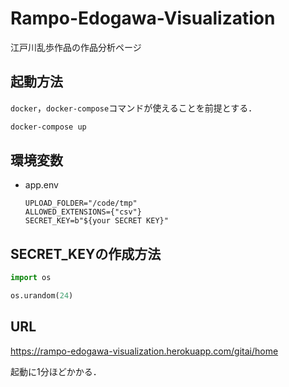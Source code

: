 # Rampo-Edogawa-Visualization
江戸川乱歩作品の作品分析ページ

## 起動方法
`docker`，`docker-compose`コマンドが使えることを前提とする．
```bash
docker-compose up
```

## 環境変数
- app.env
  ```env
  UPLOAD_FOLDER="/code/tmp"
  ALLOWED_EXTENSIONS={"csv"}
  SECRET_KEY=b"${your SECRET KEY}"
  ```

## SECRET_KEYの作成方法
```python
import os

os.urandom(24)
```

## URL
https://rampo-edogawa-visualization.herokuapp.com/gitai/home

起動に1分ほどかかる．
